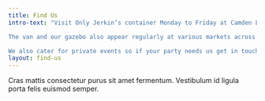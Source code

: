 ```yaml
---
title: Find Us
intro-text: "Visit Only Jerkin’s container Monday to Friday at Camden Lock, EC2: just off Camden Market.

The van and our gazebo also appear regularly at various markets across London including Camden Lock Market on Saturdays and Sunday Keep an eye on social channels for the latest goings on.

We also cater for private events so if your party needs us get in touch via hello@onlyjerkin.com"
layout: find-us
---
```


Cras mattis consectetur purus sit amet fermentum. Vestibulum id ligula porta felis euismod semper.
